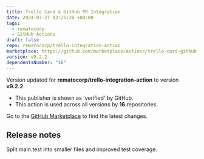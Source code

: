 ```yaml
---
title: Trello Card & GitHub PR Integration
date: 2024-03-27 03:25:26 +00:00
tags:
  - rematocorp
  - GitHub Actions
draft: false
repo: rematocorp/trello-integration-action
marketplace: https://github.com/marketplace/actions/trello-card-github-pr-integration
version: v9.2.2
dependentsNumber: "16"
---
```



Version updated for **rematocorp/trello-integration-action** to version **v9.2.2**.
- This publisher is shown as 'verified' by GitHub.
- This action is used across all versions by **16** repositories.

Go to the [GitHub Marketplace](https://github.com/marketplace/actions/trello-card-github-pr-integration) to find the latest changes.

## Release notes

Split main.test into smaller files and improved test coverage.
